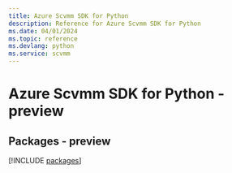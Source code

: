 ```yaml
---
title: Azure Scvmm SDK for Python
description: Reference for Azure Scvmm SDK for Python
ms.date: 04/01/2024
ms.topic: reference
ms.devlang: python
ms.service: scvmm
---
```

# Azure Scvmm SDK for Python - preview
## Packages - preview
[!INCLUDE [packages](scvmm-index.md)]